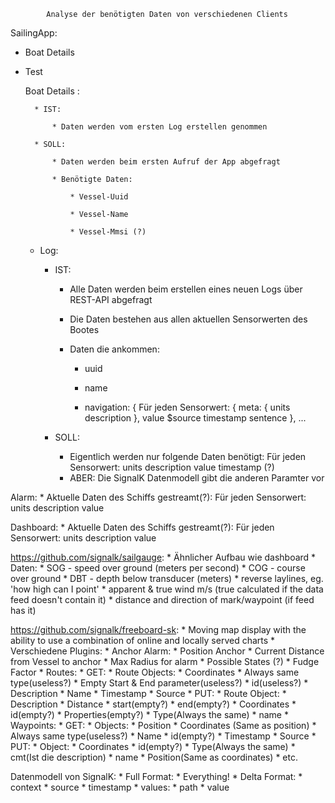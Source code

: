 			Analyse der benötigten Daten von verschiedenen Clients

SailingApp:

* Boat Details
* Test
	
	 Boat Details :
	
		* IST:
		
			* Daten werden vom ersten Log erstellen genommen
			
		* SOLL:
		
			* Daten werden beim ersten Aufruf der App abgefragt
			
			* Benötigte Daten:
			
				* Vessel-Uuid
				
				* Vessel-Name
				
				* Vessel-Mmsi (?)
				
	* Log:
	
		* IST:
		
			* Alle Daten werden beim erstellen eines neuen Logs über REST-API abgefragt
			
			* Die Daten bestehen aus allen aktuellen Sensorwerten des Bootes
			
			* Daten die ankommen:
			
				* uuid
    				
				* name
    				
				* navigation: {
        				Für jeden Sensorwert: {
            					meta: {
                					units
                					description
            					},
            					value 
            					$source 
            					timestamp 
            					sentence
        				},
				...

		* SOLL: 
			* Eigentlich werden nur folgende Daten benötigt:
				Für jeden Sensorwert: 
					units
		 			description
		 			value
		 			timestamp (?)
			* ABER: Die SignalK Datenmodell gibt die anderen Paramter vor
				

 

Alarm:
	* Aktuelle Daten des Schiffs gestreamt(?):
		Für jeden Sensorwert: 
			units
			description
			value
			
Dashboard:
	* Aktuelle Daten des Schiffs gestreamt(?):
		Für jeden Sensorwert: 
			units
			description
			value
			


https://github.com/signalk/sailgauge:
	* Ähnlicher Aufbau wie dashboard
	* Daten:
		* SOG - speed over ground (meters per second)
		* COG - course over ground
		* DBT - depth below transducer (meters)
		* reverse laylines, eg. 'how high can I point'
		* apparent & true wind m/s (true calculated if the data feed doesn't contain it)
		* distance and direction of mark/waypoint (if feed has it)

https://github.com/signalk/freeboard-sk:
	* Moving map display with the ability to use a combination of online and locally served charts
	* Verschiedene Plugins:
		* Anchor Alarm:
			* Position Anchor
			* Current Distance from Vessel to anchor
			* Max Radius for alarm
			* Possible States (?)
			* Fudge Factor
		* Routes:
			* GET:
				* Route Objects:
					* Coordinates
					* Always same type(useless?)
			 		* Empty Start & End parameter(useless?)
					* id(useless?)
					* Description
					* Name
					* Timestamp
					* Source
			* PUT:
				* Route Object:
					* Description
					* Distance
					* start(empty?)
					* end(empty?)
					* Coordinates
					* id(empty?)
					* Properties(empty?)
					* Type(Always the same)
					* name
		* Waypoints:
			* GET:
				* Objects:
					* Position
					* Coordinates (Same as position)
					* Always same type(useless?)
					* Name
					* id(empty?)
					* Timestamp
					* Source
			* PUT: 
				* Object:
					* Coordinates
					* id(empty?)
					* Type(Always the same)
					* cmt(Ist die description)
					* name
					* Position(Same as coordinates)
		* etc.

Datenmodell von SignalK:
	* Full Format:
		* Everything!
	* Delta Format:
		* context
		* source
		* timestamp
    		* values:
			* path
			* value

